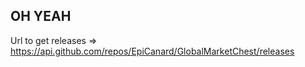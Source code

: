 ## OH YEAH

Url to get releases =>  https://api.github.com/repos/EpiCanard/GlobalMarketChest/releases